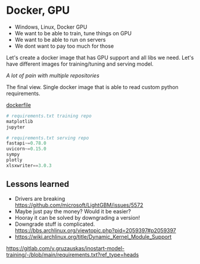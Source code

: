 # Docker, GPU

- Windows, Linux, Docker GPU
- We want to be able to train, tune things on GPU
- We want to be able to run on servers
- We dont want to pay too much for those


Let's create a docker image that has GPU support and all libs we need.
Let's have different images for training/tuning and serving model.

*A lot of pain with multiple repositories*

The final view. Single docker image that is able to read custom python requirements.

[dockerfile](dockerfile)

```py
# requirements.txt training repo
matplotlib
jupyter
```

```py
# requirements.txt serving repo
fastapi~=0.78.0
uvicorn~=0.15.0
sympy
plotly
xlsxwriter==3.0.3
```

## Lessons learned

- Drivers are breaking https://github.com/microsoft/LightGBM/issues/5572
- Maybe just pay the money? Would it be easier?
- Hooray it can be solved by downgrading a version!
- Downgrade stuff is complicated. https://bbs.archlinux.org/viewtopic.php?pid=2059397#p2059397
- https://wiki.archlinux.org/title/Dynamic_Kernel_Module_Support



https://gitlab.com/v.gruzauskas/inostart-model-training/-/blob/main/requirements.txt?ref_type=heads


